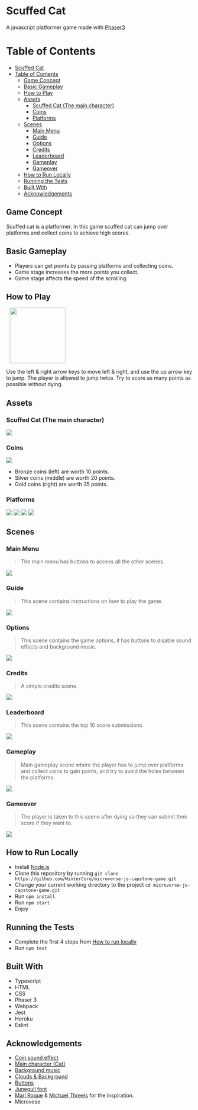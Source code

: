 # Scuffed Cat
A javascript platformer game made with [Phaser3](https://phaser.io/phaser3)

# Table of Contents

- [Scuffed Cat](#scuffed-cat)
- [Table of Contents](#table-of-contents)
  - [Game Concept](#game-concept)
  - [Basic Gameplay](#basic-gameplay)
  - [How to Play](#how-to-play)
  - [Assets](#assets)
    - [Scuffed Cat (The main character)](#scuffed-cat-the-main-character)
    - [Coins](#coins)
    - [Platforms](#platforms)
  - [Scenes](#scenes)
    - [Main Menu](#main-menu)
    - [Guide](#guide)
    - [Options](#options)
    - [Credits](#credits)
    - [Leaderboard](#leaderboard)
    - [Gameplay](#gameplay)
    - [Gameover](#gameover)
  - [How to Run Locally](#how-to-run-locally)
  - [Running the Tests](#running-the-tests)
  - [Built With](#built-with)
  - [Acknowledgements](#acknowledgements)

## Game Concept

Scuffed cat is a platformer. In this game scuffed cat can jump over platforms and collect coins to achieve high scores.

## Basic Gameplay

- Players can get points by passing platforms and collecting coins.
- Game stage increases the more points you collect.
- Game stage affects the speed of the scrolling.

## How to Play

<img width="150px" style="margin: 0 10px;" src="public/assets/arrow_keys.png">

Use the left & right arrow keys to move left & right, and use the up arrow key to jump.
The player is allowed to jump twice.
Try to score as many points as possible without dying.

## Assets

### Scuffed Cat (The main character)
![](demo/character.png)

### Coins

![](demo/coins.png)

- Bronze coins (left) are worth 10 points.
- Silver coins (middle) are worth 20 points. 
- Gold coins (right) are worth 35 points.

### Platforms

![](demo/light_grass.png)
![](demo/snow.png)
![](demo/dark_grass.png)
![](demo/sand.png)

## Scenes

### Main Menu
> The main menu has buttons to access all the other scenes.

![](demo/main_menu.png)

### Guide
> This scene contains instructions on how to play the game.

![](demo/guide.png)

### Options
> This scene contains the game options, it has buttons to disable sound effects and background music.

![](demo/options.png)

### Credits
> A simple credits scene.

![](demo/credits.png)

### Leaderboard
> This scene contains the top 10 score submissions.

![](demo/leaderboard.png)

### Gameplay
> Main gameplay scene where the player has to jump over platforms and collect coins to gain points, and try to avoid the holes between the platforms.

![](demo/gameplay.png)

### Gameover
> The player is taken to this scene after dying so they can submit their score if they want to.

![](demo/gameover.png)

## How to Run Locally

- Install [Node.js](https://nodejs.org/en/download/)
- Clone this repository by running `git clone https://github.com/WinterCore/microverse-js-capstone-game.git`
- Change your current working directory to the project `cd microverse-js-capstone-game.git`
- Run `npm install`
- Run `npm start`
- Enjoy

## Running the Tests

- Complete the first 4 steps from [How to run locally](#how-to-run-locally)
- Run `npm test`

## Built With
- Typescript
- HTML
- CSS
- Phaser 3
- Webpack
- Jest
- Heroku
- Eslint

## Acknowledgements
- [Coin sound effect](https://opengameart.org/content/plingy-coin)
- [Main character (Cat)](https://opengameart.org/content/sergeant-cat)
- [Background music](https://opengameart.org/content/re-music) 
- [Clouds & Background](https://opengameart.org/content/background-land)
- [Buttons](https://opengameart.org/content/candy-button-pack)
- [Junegull font](https://www.dafont.com/junegull.font)
- [Mari Roque](https://github.com/MarilenaRoque) & [Michael Threels](https://github.com/mikethreels) for the inspiration.
- Microvese

